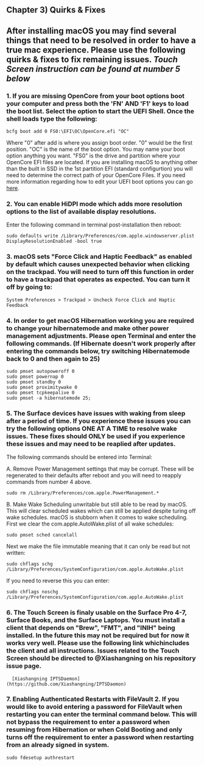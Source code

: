 ## Chapter 3) Quirks & Fixes

## After installing macOS you may find several things that need to be resolved in order to have a true mac experience. Please use the following quirks & fixes to fix remaining issues. ***Touch Screen instruction can be found at number 5 below***

### 1. If you are missing OpenCore from your boot options boot your computer and press both the 'FN' AND 'F1' keys to load the boot list. Select the option to start the UEFI Shell. Once the shell loads type the following:
```
bcfg boot add 0 FS0:\EFI\OC\OpenCore.efi "OC"
```
Where "0" after add is where you assign boot order. "0" would be the first position. "OC" is the name of the boot option. You may name your boot option anything you want. "FS0" is the drive and partition where your OpenCore EFI files are located. If you are installing macOS to anything other than the built in SSD in the 1st partition EFI (standard configurtion) you will need to determine the correct path of your OpenCore Files. If you need more information regarding how to edit your UEFI boot options you can go [here](https://wiki.archlinux.org/index.php/Unified_Extensible_Firmware_Interface).


### 2. You can enable HiDPI mode which adds more resolution options to the list of available display resolutions.

Enter the following command in terminal post-installation then reboot:

```
sudo defaults write /Library/Preferences/com.apple.windowserver.plist DisplayResolutionEnabled -bool true
```


### 3. macOS sets "Force Click and Haptic Feedback" as enabled by default which causes unexpected behavior when clicking on the trackpad. You will need to turn off this function in order to have a trackpad that operates as expected. You can turn it off by going to:
``` 
System Preferences > Trackpad > Uncheck Force Click and Haptic Feedback
```

### 4. In order to get macOS Hibernation working you are required to change your hibernatemode and make other power management adjustments. Please open Terminal and enter the following commands. (If Hibernate doesn't work properly after entering the commands below, try switching Hibernatemode back to 0 and then again to 25)
```
sudo pmset autopoweroff 0
sudo pmset powernap 0
sudo pmset standby 0
sudo pmset proximitywake 0
sudo pmset tcpkeepalive 0
sudo pmset -a hibernatemode 25;
```

### 5. The Surface devices have issues with waking from sleep after a period of time. If you experience these issues you can try the following options ONE AT A TIME to resolve wake issues. These fixes should ONLY be used if you experience these issues and may need to be reaplied after updates.

The following commands should be entered into Terminal: 

A. Remove Power Management settings that may be corrupt. These will be regenerated to their defaults after reboot and you will need to reapply commands from number 4 above.
```
sudo rm /Library/Preferences/com.apple.PowerManagement.*
```
B. Make Wake Scheduling unwritable but still able to be read by macOS. This will clear scheduled wakes which can still be applied despite turing off wake schedules. macOS is stubborn when it comes to wake scheduling.
First we clear the com.apple.AutoWake.plist of all wake schedules:
```
sudo pmset sched cancelall
```
Next we make the file immutable meaning that it can only be read but not written:
```
sudo chflags schg /Library/Preferences/SystemConfiguration/com.apple.AutoWake.plist
```
If you need to reverse this you can enter:
```
sudo chflags noschg /Library/Preferences/SystemConfiguration/com.apple.AutoWake.plist
```

### 6. The Touch Screen is finaly usable on the Surface Pro 4-7, Surface Books, and the Surface Laptops. You must install a client that depends on "Brew", "FMT", and "INIH" being installed. In the future this may not be required but for now it works very well. Please use the following link whichincludes the client and all instructions. Issues related to the Touch Screen should be directed to @Xiashangning on his repository issue page.


      [Xiashangning IPTSDaemon](https://github.com/Xiashangning/IPTSDaemon)


### 7. Enabling Authenticated Restarts with FileVault 2. If you would like to avoid entering a password for FileVault when restarting you can enter the terminal command below. This will not bypass the requirement to enter a password when resuming from Hibernation or when Cold Booting and only turns off the requirement to enter a password when restarting from an already signed in system.

```
sudo fdesetup authrestart
```
